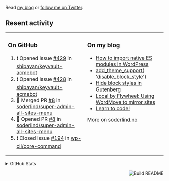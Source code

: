 Read [my blog](https://soderlind.no/) or [follow me on Twitter](https://twitter.com/soderlind).

## Resent activity

<table width="100%" border="0"><tr><td valign="top" width="49%">

### On GitHub

<!--START_SECTION:activity-->
1. ❗️ Opened issue [#429](https://github.com/shibayan/keyvault-acmebot/issues/429) in [shibayan/keyvault-acmebot](https://github.com/shibayan/keyvault-acmebot)
2. ❗️ Opened issue [#428](https://github.com/shibayan/keyvault-acmebot/issues/428) in [shibayan/keyvault-acmebot](https://github.com/shibayan/keyvault-acmebot)
3. 🎉 Merged PR [#8](https://github.com/soderlind/super-admin-all-sites-menu/pull/8) in [soderlind/super-admin-all-sites-menu](https://github.com/soderlind/super-admin-all-sites-menu)
4. 💪 Opened PR [#8](https://github.com/soderlind/super-admin-all-sites-menu/pull/8) in [soderlind/super-admin-all-sites-menu](https://github.com/soderlind/super-admin-all-sites-menu)
5. ❗️ Closed issue [#194](https://github.com/wp-cli/core-command/issues/194) in [wp-cli/core-command](https://github.com/wp-cli/core-command)
<!--END_SECTION:activity-->

</td><td valign="top" width="49%">

### On my blog

<!-- BLOG:START -->
- [How to import native ES modules in WordPress](https://soderlind.no/how-to-import-native-es-modules-in-wordpress/)
- [add_theme_support&lpar; &#39;disable_block_style&#39;&rpar;](https://soderlind.no/add-theme-support-disable-block-style/)
- [Hide block styles in Gutenberg](https://soderlind.no/hide-block-styles-in-gutenberg/)
- [Local by Flywheel: Using WordMove to mirror sites](https://soderlind.no/local-by-flywheel-using-wordmove-to-mirror-sites/)
- [Learn to code!](https://soderlind.no/learn-to-code/)
<!-- BLOG:END -->

More on [soderlind.no](https://soderlind.no/)
</td></tr></table>

<details>
  <summary>GitHub Stats</summary>

  <img align="left" alt="Soderlind's GitHub Stats" src="https://github-readme-stats-d1emiyjuh.vercel.app/api?username=soderlind&show_icons=true&hide_border=true&count_private=true" />
  <img align="left" alt="Soderlind's Languages Stats" src="https://github-readme-stats-d1emiyjuh.vercel.app/api/top-langs/?username=soderlind" />

</details>

<a href="https://github.com/soderlind/soderlind/actions"><img src="https://github.com/soderlind/soderlind/workflows/Build%20README/badge.svg" align="right" alt="Build README"></a>

